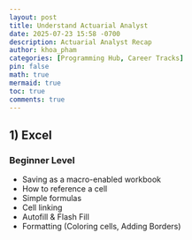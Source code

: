 ```yaml
---
layout: post
title: Understand Actuarial Analyst
date: 2025-07-23 15:58 -0700
description: Actuarial Analyst Recap
author: khoa_pham
categories: [Programming Hub, Career Tracks]
pin: false
math: true
mermaid: true
toc: true
comments: true
---
```


## 1) Excel
### Beginner Level

- Saving as a macro-enabled workbook
- How to reference a cell
- Simple formulas
- Cell linking
- Autofill & Flash Fill
- Formatting (Coloring cells, Adding Borders)
